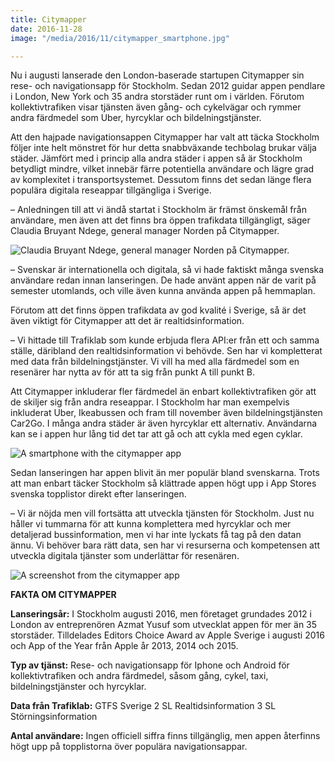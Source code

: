 ```yaml
---
title: Citymapper
date: 2016-11-28
image: "/media/2016/11/citymapper_smartphone.jpg"

---
```

Nu i augusti lanserade den London-baserade startupen Citymapper sin rese- och navigationsapp för Stockholm. Sedan 2012 guidar appen pendlare i London, New York och 35 andra storstäder runt om i världen. Förutom kollektivtrafiken visar tjänsten även gång- och cykelvägar och rymmer andra färdmedel som Uber, hyrcyklar och bildelningstjänster.

Att den hajpade navigationsappen Citymapper har valt att täcka Stockholm följer inte helt mönstret för hur detta snabbväxande techbolag brukar välja städer. Jämfört med i princip alla andra städer i appen så är Stockholm betydligt mindre, vilket innebär färre potentiella användare och lägre grad av komplexitet i transportsystemet. Dessutom finns det sedan länge flera populära digitala reseappar tillgängliga i Sverige.

– Anledningen till att vi ändå startat i Stockholm är främst önskemål från användare, men även att det finns bra öppen trafikdata tillgängligt, säger Claudia Bruyant Ndege, general manager Norden på Citymapper.

![Claudia Bruyant Ndege, general manager Norden på Citymapper.](/media/2016/11/citymapper_claudia_ndege.jpg "Claudia 
Bruyant Ndege, general manager Norden på Citymapper.")

– Svenskar är internationella och digitala, så vi hade faktiskt många svenska användare redan innan lanseringen. De hade använt appen när de varit på semester utomlands, och ville även kunna använda appen på hemmaplan.

Förutom att det finns öppen trafikdata av god kvalité i Sverige, så är det även viktigt för Citymapper att det är realtidsinformation.

– Vi hittade till Trafiklab som kunde erbjuda flera API:er från ett och samma ställe, däribland den realtidsinformation vi behövde. Sen har vi kompletterat med data från bildelningstjänster. Vi vill ha med alla färdmedel som en resenärer har nytta av för att ta sig från punkt A till punkt B.

Att Citymapper inkluderar fler färdmedel än enbart kollektivtrafiken gör att de skiljer sig från andra reseappar. I Stockholm har man exempelvis inkluderat Uber, Ikeabussen och fram till november även bildelningstjänsten Car2Go. I många andra städer är även hyrcyklar ett alternativ. Användarna kan se i appen hur lång tid det tar att gå och att cykla med egen cyklar.

![A smartphone with the citymapper app](/media/2016/11/citymapper_smartphone_2.jpg)

Sedan lanseringen har appen blivit än mer populär bland svenskarna. Trots att man enbart täcker Stockholm så klättrade appen högt upp i App Stores svenska topplistor direkt efter lanseringen.

– Vi är nöjda men vill fortsätta att utveckla tjänsten för Stockholm. Just nu håller vi tummarna för att kunna komplettera med hyrcyklar och mer detaljerad bussinformation, men vi har inte lyckats få tag på den datan ännu. Vi behöver bara rätt data, sen har vi resurserna och kompetensen att utveckla digitala tjänster som underlättar för resenären.


![A screenshot from the citymapper app](/media/2016/11/citymapper_screenshot.jpg)

**FAKTA OM CITYMAPPER**

**Lanseringsår:** I Stockholm augusti 2016, men företaget grundades 2012 i London av entreprenören Azmat Yusuf som utvecklat appen för mer än 35 storstäder. Tilldelades Editors Choice Award av Apple Sverige i augusti 2016 och App of the Year från Apple år 2013, 2014 och 2015.

**Typ av tjänst:** Rese- och navigationsapp för Iphone och Android för kollektivtrafiken och andra färdmedel, såsom gång, cykel, taxi, bildelningstjänster och hyrcyklar.

**Data från Trafiklab:** GTFS Sverige 2 SL Realtidsinformation 3 SL Störningsinformation 

**Antal användare:** Ingen officiell siffra finns tillgänglig, men appen återfinns högt upp på topplistorna över populära navigationsappar.